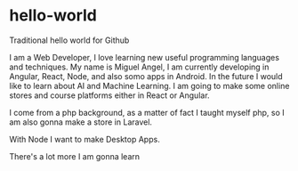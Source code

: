 # hello-world
Traditional hello world for Github

I am a Web Developer, I love learning new useful programming 
languages and techniques. 
My name is Miguel Angel, I am currently developing in Angular,
React, Node, and also somo apps in Android.
In the future I would like to learn about AI and Machine Learning.
I am going to make some online stores and course platforms
either in React or Angular.

I come from a php background, as a matter of fact I taught myself
php, so I am also gonna make a store in Laravel.

With Node I want to make Desktop Apps.

There's a lot more I am gonna learn



